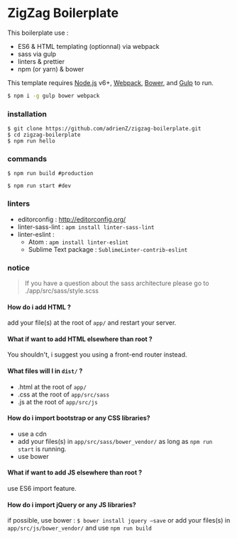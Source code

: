 # ZigZag Boilerplate

This boilerplate use :
- ES6 & HTML templating (optionnal) via webpack
- sass via gulp
- linters & prettier
- npm (or yarn) & bower

This template requires
[Node.js](https://nodejs.org/) v6+,
[Webpack](http://webpack.github.io/docs/),
[Bower](https://bower.io/#install-bower),
and [Gulp](https://github.com/gulpjs/gulp/blob/master/docs/getting-started.md) to run.

```sh
$ npm i -g gulp bower webpack
```

### installation
```
$ git clone https://github.com/adrienZ/zigzag-boilerplate.git
$ cd zigzag-boilerplate
$ npm run hello
```

### commands

```
$ npm run build #production
```
```
$ npm run start #dev
```

### linters
- editorconfig : http://editorconfig.org/
- linter-sass-lint : `apm install linter-sass-lint`
- linter-eslint :
	- Atom : `apm install linter-eslint`
	- Sublime Text package : `SublimeLinter-contrib-eslint`

### notice
> If you have a question about the sass architecture please go to
> ./app/src/sass/style.scss

#### How do i add HTML ?
add your file(s) at the root of  `app/` and restart your server.

#### What if want to add HTML elsewhere than root ?
You shouldn't, i suggest you using a front-end router instead.

#### What files will I in `dist/` ?
- .html at the root of `app/`
- .css at the root of `app/src/sass`
- .js at the root of `app/src/js`

#### How do i import bootstrap or any CSS libraries?
- use a cdn
- add your files(s) in `app/src/sass/bower_vendor/` as long as `npm run start` is running.
- use bower

#### What if want to add JS elsewhere than root ?
use ES6 import feature.

#### How do i import jQuery or any JS libraries?
if possible, use bower :
`$ bower install jquery —save`
or add your files(s) in `app/src/js/bower_vendor/` and use `npm run build`
